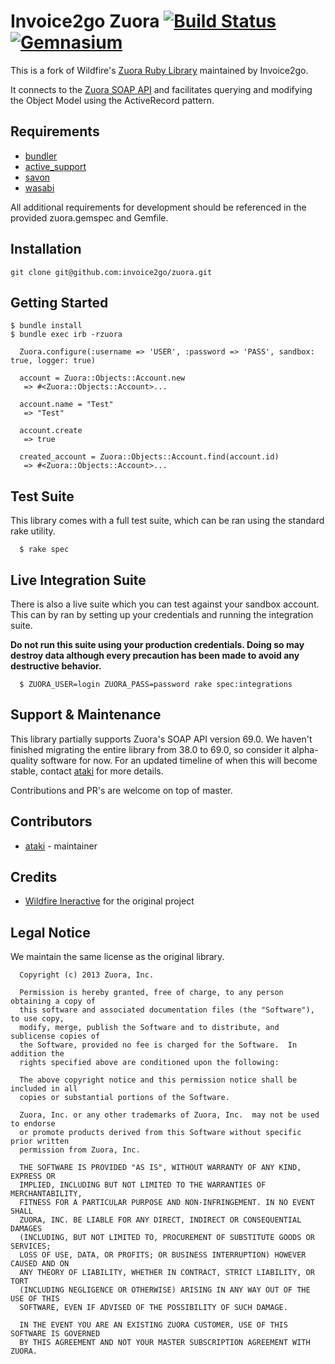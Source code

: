 # Invoice2go Zuora [![Build Status](https://secure.travis-ci.org/invoice2go/zuora.png?branch=master)](http://travis-ci.org/invoice2go/zuora) [![Gemnasium](https://gemnasium.com/wildfireapp/zuora.png)](https://gemnasium.com/invoice2go/zuora)

This is a fork of Wildfire's [Zuora Ruby Library](https://github.com/zuorasc/zuora) maintained by Invoice2go.

It connects to the [Zuora SOAP API](https://knowledgecenter.zuora.com/BC_Developers/SOAP_API) and facilitates querying and modifying the Object Model using the ActiveRecord pattern.

## Requirements
  * [bundler](https://github.com/carlhuda/bundler)
  * [active_support](https://github.com/rails/rails/tree/master/activesupport)
  * [savon](https://github.com/rubiii/savon)
  * [wasabi](https://github.com/rubiii/wasabi)

All additional requirements for development should be referenced in the provided zuora.gemspec and Gemfile.

## Installation

    git clone git@github.com:invoice2go/zuora.git

## Getting Started

    $ bundle install
    $ bundle exec irb -rzuora

```
  Zuora.configure(:username => 'USER', :password => 'PASS', sandbox: true, logger: true)
    
  account = Zuora::Objects::Account.new
   => #<Zuora::Objects::Account>...

  account.name = "Test"
   => "Test"
   
  account.create
   => true
  
  created_account = Zuora::Objects::Account.find(account.id)
   => #<Zuora::Objects::Account>...
```

## Test Suite
  This library comes with a full test suite, which can be ran using the standard rake utility.

      $ rake spec

## Live Integration Suite
  There is also a live suite which you can test against your sandbox account.
  This can by ran by setting up your credentials and running the integration suite.

  **Do not run this suite using your production credentials. Doing so may destroy
  data although every precaution has been made to avoid any destructive behavior.**

      $ ZUORA_USER=login ZUORA_PASS=password rake spec:integrations

## Support & Maintenance
  This library partially supports Zuora's SOAP API version 69.0. We haven't finished migrating the entire library from 38.0 to 69.0, so consider it alpha-quality software for now. For an updated timeline of when this will become stable, contact [ataki](http://github.com/ataki) for more details.
  
  Contributions and PR's are welcome on top of master.

## Contributors
  * [ataki](http://github.com/ataki) - maintainer

## Credits
  * [Wildfire Ineractive](http://www.wildfireapp.com) for the original project

## Legal Notice

We maintain the same license as the original library.

      Copyright (c) 2013 Zuora, Inc.
	  
      Permission is hereby granted, free of charge, to any person obtaining a copy of 
	  this software and associated documentation files (the "Software"), to use copy, 
	  modify, merge, publish the Software and to distribute, and sublicense copies of 
	  the Software, provided no fee is charged for the Software.  In addition the
	  rights specified above are conditioned upon the following:
	
	  The above copyright notice and this permission notice shall be included in all
	  copies or substantial portions of the Software.
	
	  Zuora, Inc. or any other trademarks of Zuora, Inc.  may not be used to endorse
	  or promote products derived from this Software without specific prior written
	  permission from Zuora, Inc.
	
	  THE SOFTWARE IS PROVIDED "AS IS", WITHOUT WARRANTY OF ANY KIND, EXPRESS OR
	  IMPLIED, INCLUDING BUT NOT LIMITED TO THE WARRANTIES OF MERCHANTABILITY,
	  FITNESS FOR A PARTICULAR PURPOSE AND NON-INFRINGEMENT. IN NO EVENT SHALL
	  ZUORA, INC. BE LIABLE FOR ANY DIRECT, INDIRECT OR CONSEQUENTIAL DAMAGES
	  (INCLUDING, BUT NOT LIMITED TO, PROCUREMENT OF SUBSTITUTE GOODS OR SERVICES;
	  LOSS OF USE, DATA, OR PROFITS; OR BUSINESS INTERRUPTION) HOWEVER CAUSED AND ON
	  ANY THEORY OF LIABILITY, WHETHER IN CONTRACT, STRICT LIABILITY, OR TORT
	  (INCLUDING NEGLIGENCE OR OTHERWISE) ARISING IN ANY WAY OUT OF THE USE OF THIS
	  SOFTWARE, EVEN IF ADVISED OF THE POSSIBILITY OF SUCH DAMAGE.  
	
	  IN THE EVENT YOU ARE AN EXISTING ZUORA CUSTOMER, USE OF THIS SOFTWARE IS GOVERNED
	  BY THIS AGREEMENT AND NOT YOUR MASTER SUBSCRIPTION AGREEMENT WITH ZUORA.
